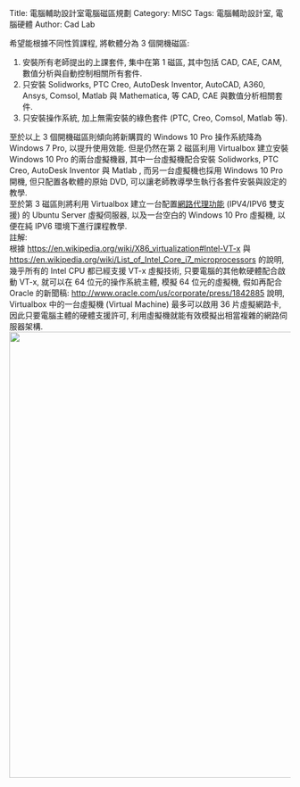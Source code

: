 Title: 電腦輔助設計室電腦磁區規劃
Category: MISC
Tags: 電腦輔助設計室, 電腦硬體
Author: Cad Lab
<div>希望能根據不同性質課程, 將軟體分為 3 個開機磁區:</div>
 
<ol>
 	<li>安裝所有老師提出的上課套件, 集中在第 1 磁區, 其中包括 CAD, CAE, CAM, 數值分析與自動控制相關所有套件.</li>
 	<li>只安裝 Solidworks, PTC Creo, AutoDesk Inventor, AutoCAD, A360, Ansys, Comsol, Matlab 與 Mathematica, 等 CAD, CAE 與數值分析相關套件.</li>
 	<li>只安裝操作系統, 加上無需安裝的綠色套件 (PTC, Creo, Comsol, Matlab 等).</li>
</ol>
<div>

<!-- PELICAN_END_SUMMARY -->

</div>
<div>至於以上 3 個開機磁區則傾向將新購買的 Windows 10 Pro 操作系統降為 Windows 7 Pro, 以提升使用效能. 但是仍然在第 2 磁區利用 Virtualbox 建立安裝 Windows 10 Pro 的兩台虛擬機器, 其中一台虛擬機配合安裝 Solidworks, PTC Creo, AutoDesk Inventor 與 Matlab , 而另一台虛擬機也採用 Windows 10 Pro 開機, 但只配置各軟體的原始 DVD, 可以讓老師教導學生執行各套件安裝與設定的教學.</div>
 
<div>至於第 3 磁區則將利用 Virtualbox 建立一台配置<a href="http://www.squid-cache.org/">網路代理功能</a> (IPV4/IPV6 雙支援) 的 Ubuntu Server 虛擬伺服器, 以及一台空白的 Windows 10 Pro 虛擬機, 以便在純 IPV6 環境下進行課程教學.</div>
 
<div>註解:</div>
根據 <a href="https://en.wikipedia.org/wiki/X86_virtualization#Intel-VT-x">https://en.wikipedia.org/wiki/X86_virtualization#Intel-VT-x</a> 與 <a href="https://en.wikipedia.org/wiki/List_of_Intel_Core_i7_microprocessors">https://en.wikipedia.org/wiki/List_of_Intel_Core_i7_microprocessors</a> 的說明, 幾乎所有的 Intel CPU 都已經支援 VT-x 虛擬技術, 只要電腦的其他軟硬體配合啟動 VT-x, 就可以在 64 位元的操作系統主體, 模擬 64 位元的虛擬機, 假如再配合 Oracle 的新聞稿: <a href="http://www.oracle.com/us/corporate/press/1842885">http://www.oracle.com/us/corporate/press/1842885</a> 說明, Virtualbox 中的一台虛擬機 (Virtual Machine) 最多可以啟用 36 片虛擬網路卡, 因此只要電腦主體的硬體支援許可, 利用虛擬機就能有效模擬出相當複雜的網路伺服器架構.

<img src="http://cad-lab.github.io/cadlab_data/files/201606/virtualbox5_upto_36_NIC.png" width="800" />
